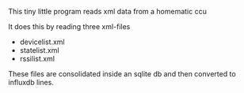 
This tiny little program reads xml data from a homematic ccu

It does this by reading three xml-files

- devicelist.xml
- statelist.xml
- rssilist.xml

These files are consolidated inside an sqlite db and then converted to influxdb lines.


